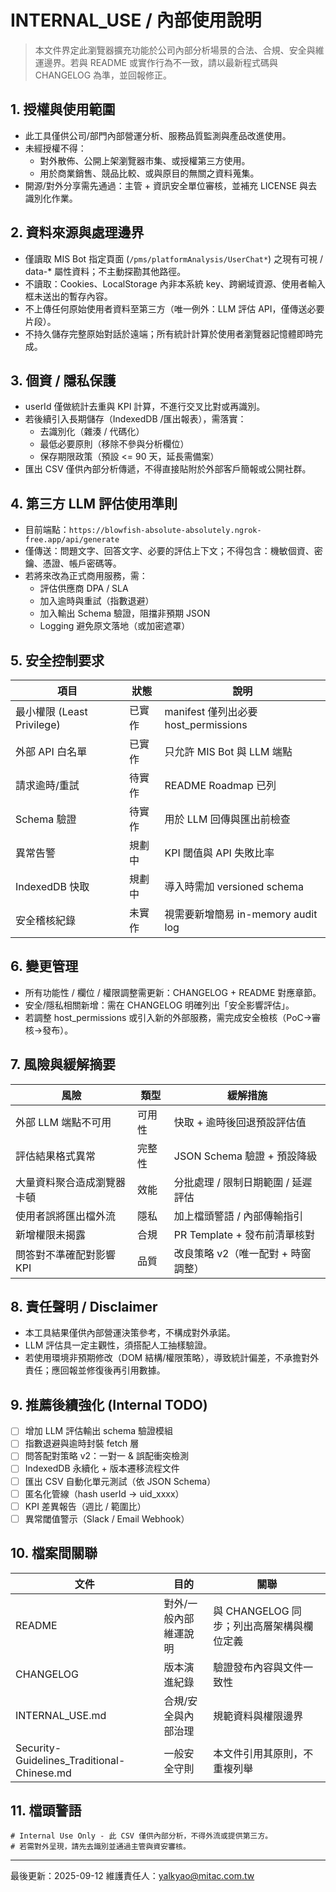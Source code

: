 # INTERNAL_USE / 內部使用說明

> 本文件界定此瀏覽器擴充功能於公司內部分析場景的合法、合規、安全與維運邊界。若與 README 或實作行為不一致，請以最新程式碼與 CHANGELOG 為準，並回報修正。

## 1. 授權與使用範圍
- 此工具僅供公司/部門內部營運分析、服務品質監測與產品改進使用。
- 未經授權不得：
  - 對外散佈、公開上架瀏覽器市集、或授權第三方使用。
  - 用於商業銷售、競品比較、或與原目的無關之資料蒐集。
- 開源/對外分享需先通過：主管 + 資訊安全單位審核，並補充 LICENSE 與去識別化作業。

## 2. 資料來源與處理邊界
- 僅讀取 MIS Bot 指定頁面 (`/pms/platformAnalysis/UserChat*`) 之現有可視 / data-* 屬性資料；不主動探勘其他路徑。
- 不讀取：Cookies、LocalStorage 內非本系統 key、跨網域資源、使用者輸入框未送出的暫存內容。
- 不上傳任何原始使用者資料至第三方（唯一例外：LLM 評估 API，僅傳送必要片段）。
- 不持久儲存完整原始對話於遠端；所有統計計算於使用者瀏覽器記憶體即時完成。

## 3. 個資 / 隱私保護
- userId 僅做統計去重與 KPI 計算，不進行交叉比對或再識別。
- 若後續引入長期儲存（IndexedDB /匯出報表），需落實：
  - 去識別化（雜湊 / 代碼化）
  - 最低必要原則（移除不參與分析欄位）
  - 保存期限政策（預設 <= 90 天，延長需備案）
- 匯出 CSV 僅供內部分析傳遞，不得直接貼附於外部客戶簡報或公開社群。

## 4. 第三方 LLM 評估使用準則
- 目前端點：`https://blowfish-absolute-absolutely.ngrok-free.app/api/generate`
- 僅傳送：問題文字、回答文字、必要的評估上下文；不得包含：機敏個資、密鑰、憑證、帳戶密碼等。
- 若將來改為正式商用服務，需：
  - 評估供應商 DPA / SLA
  - 加入逾時與重試（指數退避）
  - 加入輸出 Schema 驗證，阻擋非預期 JSON
  - Logging 避免原文落地（或加密遮罩）

## 5. 安全控制要求
| 項目 | 狀態 | 說明 |
|------|------|------|
| 最小權限 (Least Privilege) | 已實作 | manifest 僅列出必要 host_permissions |
| 外部 API 白名單 | 已實作 | 只允許 MIS Bot 與 LLM 端點 |
| 請求逾時/重試 | 待實作 | README Roadmap 已列 | 
| Schema 驗證 | 待實作 | 用於 LLM 回傳與匯出前檢查 |
| 異常告警 | 規劃中 | KPI 閾值與 API 失敗比率 |
| IndexedDB 快取 | 規劃中 | 導入時需加 versioned schema |
| 安全稽核紀錄 | 未實作 | 視需要新增簡易 in-memory audit log |

## 6. 變更管理
- 所有功能性 / 欄位 / 權限調整需更新：CHANGELOG + README 對應章節。
- 安全/隱私相關新增：需在 CHANGELOG 明確列出「安全影響評估」。
- 若調整 host_permissions 或引入新的外部服務，需完成安全檢核（PoC→審核→發布）。

## 7. 風險與緩解摘要
| 風險 | 類型 | 緩解措施 |
|------|------|----------|
| 外部 LLM 端點不可用 | 可用性 | 快取 + 逾時後回退預設評估值 |
| 評估結果格式異常 | 完整性 | JSON Schema 驗證 + 預設降級 |
| 大量資料聚合造成瀏覽器卡頓 | 效能 | 分批處理 / 限制日期範圍 / 延遲評估 |
| 使用者誤將匯出檔外流 | 隱私 | 加上檔頭警語 / 內部傳輸指引 |
| 新增權限未揭露 | 合規 | PR Template + 發布前清單核對 |
| 問答對不準確配對影響 KPI | 品質 | 改良策略 v2（唯一配對 + 時窗調整） |

## 8. 責任聲明 / Disclaimer
- 本工具結果僅供內部營運決策參考，不構成對外承諾。
- LLM 評估具一定主觀性，須搭配人工抽樣驗證。
- 若使用環境非預期修改（DOM 結構/權限策略），導致統計偏差，不承擔對外責任；應回報並修復後再引用數據。

## 9. 推薦後續強化 (Internal TODO)
- [ ] 增加 LLM 評估輸出 schema 驗證模組
- [ ] 指數退避與逾時封裝 fetch 層
- [ ] 問答配對策略 v2：一對一 & 誤配衝突檢測
- [ ] IndexedDB 永續化 + 版本遷移流程文件
- [ ] 匯出 CSV 自動化單元測試（依 JSON Schema）
- [ ] 匿名化管線（hash userId -> uid_xxxx）
- [ ] KPI 差異報告（週比 / 範圍比）
- [ ] 異常閾值警示（Slack / Email Webhook）

## 10. 檔案間關聯
| 文件 | 目的 | 關聯 |
|------|------|------|
| README | 對外/一般內部維運說明 | 與 CHANGELOG 同步；列出高層架構與欄位定義 |
| CHANGELOG | 版本演進紀錄 | 驗證發布內容與文件一致性 |
| INTERNAL_USE.md | 合規/安全與內部治理 | 規範資料與權限邊界 |
| Security-Guidelines_Traditional-Chinese.md | 一般安全守則 | 本文件引用其原則，不重複列舉 |

## 11. 檔頭警語
```
# Internal Use Only - 此 CSV 僅供內部分析，不得外流或提供第三方。
# 若需對外呈現，請先去識別並通過主管與資安審核。
```

---
最後更新：2025-09-12
維護責任人：<yalkyao@mitac.com.tw>
